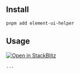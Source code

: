 ## Install

```shell
pnpm add element-ui-helper
```

## Usage

[![Open in StackBlitz](https://developer.stackblitz.com/img/open_in_stackblitz_small.svg)](https://stackblitz.com/github/yanhao98/element-ui-helper?file=src/App.vue)

```vue
...
```
